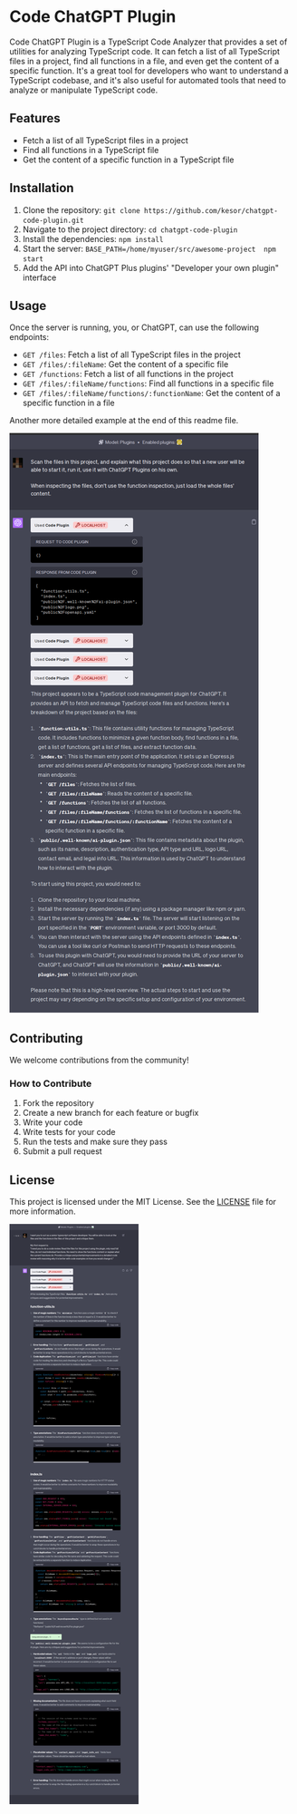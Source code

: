 # Code ChatGPT Plugin

Code ChatGPT Plugin is a TypeScript Code Analyzer that provides a set of utilities for analyzing TypeScript code. It can fetch a list of all TypeScript files in a project, find all functions in a file, and even get the content of a specific function. It's a great tool for developers who want to understand a TypeScript codebase, and it's also useful for automated tools that need to analyze or manipulate TypeScript code.

## Features

- Fetch a list of all TypeScript files in a project
- Find all functions in a TypeScript file
- Get the content of a specific function in a TypeScript file

## Installation

1. Clone the repository: `git clone https://github.com/kesor/chatgpt-code-plugin.git`
2. Navigate to the project directory: `cd chatgpt-code-plugin`
3. Install the dependencies: `npm install`
4. Start the server: `BASE_PATH=/home/myuser/src/awesome-project  npm start`
5. Add the API into ChatGPT Plus plugins' "Developer your own plugin" interface

## Usage

Once the server is running, you, or ChatGPT, can use the following endpoints:

- `GET /files`: Fetch a list of all TypeScript files in the project
- `GET /files/:fileName`: Get the content of a specific file
- `GET /functions`: Fetch a list of all functions in the project
- `GET /files/:fileName/functions`: Find all functions in a specific file
- `GET /files/:fileName/functions/:functionName`: Get the content of a specific function in a file

Another more detailed example at the end of this readme file.

![Example Usage in ChatGPT](example.png)

## Contributing

We welcome contributions from the community!

### How to Contribute

1. Fork the repository
2. Create a new branch for each feature or bugfix
3. Write your code
4. Write tests for your code
5. Run the tests and make sure they pass
6. Submit a pull request

## License

This project is licensed under the MIT License. See the [LICENSE](LICENSE) file for more information.


![Detailed example of usage in ChatGPT](example_detailed.png)
